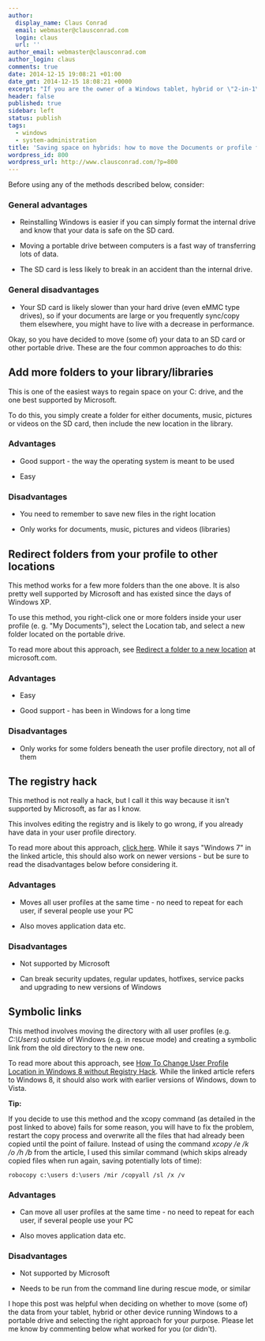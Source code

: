 ```yaml
---
author:
  display_name: Claus Conrad
  email: webmaster@clausconrad.com
  login: claus
  url: ''
author_email: webmaster@clausconrad.com
author_login: claus
comments: true
date: 2014-12-15 19:08:21 +01:00
date_gmt: 2014-12-15 18:08:21 +0000
excerpt: "If you are the owner of a Windows tablet, hybrid or \"2-in-1\" computer, you know how easy it can be to fill its (usually small) hard drive with downloaded files, documents, pictures or application data. If your device sports a SD card slot you might have considered moving your Documents or user profile there. While this is possible, there are several methods to achieve this goal. In this post I try to explore the advantages and disadvantages of different approaches to saving precious hard drive space by storing some of your data on the SD card (or other portable drive)."
header: false
published: true
sidebar: left
status: publish
tags:
  - windows
  - system-administration
title: 'Saving space on hybrids: how to move the Documents or profile folder'
wordpress_id: 800
wordpress_url: http://www.clausconrad.com/?p=800
---
```

Before using any of the methods described below, consider:

### General advantages

* Reinstalling Windows is easier if you can simply format the internal drive and know that your data is safe on the SD card.

* Moving a portable drive between computers is a fast way of transferring lots of data.

* The SD card is less likely to break in an accident than the internal drive.
  
### General disadvantages

* Your SD card is likely slower than your hard drive (even eMMC type drives), so if your documents are large or you frequently sync/copy them elsewhere, you might have to live with a decrease in performance.
  
Okay, so you have decided to move (some of) your data to an SD card or other portable drive. These are the four common approaches to do this:

## Add more folders to your library/libraries

This is one of the easiest ways to regain space on your C: drive, and the one best supported by Microsoft.

To do this, you simply create a folder for either documents, music, pictures or videos on the SD card, then include the new location in the library.

### Advantages

* Good support - the way the operating system is meant to be used

* Easy
  
### Disadvantages

* You need to remember to save new files in the right location

* Only works for documents, music, pictures and videos (libraries)

## Redirect folders from your profile to other locations

  
This method works for a few more folders than the one above. It is also pretty well supported by Microsoft and has existed since the days of Windows XP.

To use this method, you right-click one or more folders inside your user profile (e. g. "My Documents"), select the Location tab, and select a new folder located on the portable drive.

To read more about this approach, see [Redirect a folder to a new location](https://docs.microsoft.com/en-us/windows-server/storage/folder-redirection/folder-redirection-rup-overview) at microsoft.com.

### Advantages

* Easy

* Good support - has been in Windows for a long time
  
### Disadvantages

* Only works for some folders beneath the user profile directory, not all of them
  
## The registry hack

This method is not really a hack, but I call it this way because it isn't supported by Microsoft, as far as I know.

This involves editing the registry and is likely to go wrong, if you already have data in your user profile directory.

To read more about this approach, [click
here](https://www.nextofwindows.com/how-to-change-user-profile-default-location-in-windows-7/). While it says "Windows 7" in the linked article, this should also work on newer versions - but be sure to read the disadvantages below before considering it.

### Advantages

* Moves all user profiles at the same time - no need to repeat for each user, if several people use your PC

* Also moves application data etc.
  
### Disadvantages

* Not supported by Microsoft

* Can break security updates, regular updates, hotfixes, service packs and upgrading to new versions of Windows
  
## Symbolic links

This method involves moving the directory with all user profiles (e.g. _C:\Users_) outside of Windows (e.g. in rescue mode) and creating a symbolic link from the old directory to the new one.

To read more about this approach, see [How To Change User Profile Location in Windows 8 without Registry Hack](https://www.nextofwindows.com/how-to-change-user-profile-location-in-windows-8-without-registry-hack/). While the linked article refers to Windows 8, it should also work with earlier versions of
Windows, down to Vista.

**Tip:**

If you decide to use this method and the xcopy command (as detailed in the post linked to above) fails for some reason, you will have to fix the problem, restart the copy process and overwrite all the files that had already been copied until the point of failure. Instead of using the command _xcopy /e /k
/o /h /b_ from the article, I used this similar command (which skips already copied files when run again, saving potentially lots of time):

```shell
robocopy c:\users d:\users /mir /copyall /sl /x /v
```

### Advantages

* Can move all user profiles at the same time - no need to repeat for each user, if several people use your PC

* Also moves application data etc.
  
### Disadvantages

* Not supported by Microsoft

* Needs to be run from the command line during rescue mode, or similar
  
I hope this post was helpful when deciding on whether to move (some of) the data from your tablet, hybrid or other device running Windows to a portable drive and selecting the right approach for your purpose. Please let me know by commenting below what worked for you (or didn't).
